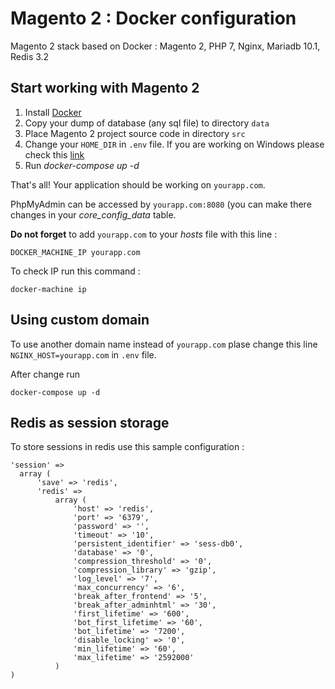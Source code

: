 # Magento 2 : Docker configuration
Magento 2 stack based on Docker : Magento 2, PHP 7, Nginx, Mariadb 10.1, Redis 3.2

## Start working with Magento 2
1. Install [Docker](https://www.docker.com/)
2. Copy your dump of database (any sql file) to directory `data`
3. Place Magento 2 project source code in directory `src`
4. Change your `HOME_DIR` in `.env` file. If you are working on Windows please check this [link](https://blog.pavelsklenar.com/5-useful-docker-tip-and-tricks-on-windows/)
5. Run _docker-compose up -d_

That's all! Your application should be working on `yourapp.com`. 

PhpMyAdmin can be accessed by `yourapp.com:8080` (you can
make there changes in your _core_config_data_ table.

**Do not forget** to add `yourapp.com` to your _hosts_ file with this line :
```
DOCKER_MACHINE_IP yourapp.com
```
 
 To check IP run this command : 
 ```
 docker-machine ip
 ```
 
 ## Using custom domain
 To use another domain name instead of `yourapp.com` plase change this line `NGINX_HOST=yourapp.com` in `.env` file. 
 
 After change run 
 ```
 docker-compose up -d
 ```
 
 ## Redis as session storage
 To store sessions in redis use this sample configuration :
 ```
 'session' =>
   array (
       'save' => 'redis',
       'redis' =>
           array (
               'host' => 'redis',
               'port' => '6379',
               'password' => '',
               'timeout' => '10',
               'persistent_identifier' => 'sess-db0',
               'database' => '0',
               'compression_threshold' => '0',
               'compression_library' => 'gzip',
               'log_level' => '7',
               'max_concurrency' => '6',
               'break_after_frontend' => '5',
               'break_after_adminhtml' => '30',
               'first_lifetime' => '600',
               'bot_first_lifetime' => '60',
               'bot_lifetime' => '7200',
               'disable_locking' => '0',
               'min_lifetime' => '60',
               'max_lifetime' => '2592000'
           )
)
 ```
